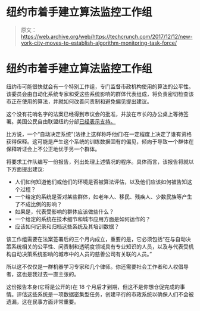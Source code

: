 # 纽约市着手建立算法监控工作组

> 原文：<https://web.archive.org/web/https://techcrunch.com/2017/12/12/new-york-city-moves-to-establish-algorithm-monitoring-task-force/>

# 纽约市着手建立算法监控工作组

纽约市可能很快就会有一个特别工作组，专门监督市政机构使用的算法的公平性。该委员会由自动化系统专家和受这些系统影响的群体代表组成，将负责密切检查该市正在使用的算法，并就如何改善问责制和避免偏见提出建议。

这个没有花哨名字的法案已经得到市议会的批准，并放在市长的办公桌上等待签署。美国公民自由联盟纽约分部[已经表示支持。](https://web.archive.org/web/20230403205645/https://www.aclu.org/blog/privacy-technology/surveillance-technologies/new-york-city-takes-algorithmic-discrimination)

比方说，一个“自动决定系统”(法律上这样称呼他们)在一定程度上决定了谁有资格获得保释。这可能是产生这个系统的训练数据固有的偏见，倾向于导致一个群体在保释听证会上不公正地优于另一个群体。

将要求工作队编写一份报告，列出处理上述情况的程序。具体而言，该报告将就以下方面提出建议:

*   人们如何知道他们或他们的环境是否被算法评估，以及他们应该如何被告知这个过程？
*   一个给定的系统是否对某些群体，如老年人、移民、残疾人、少数民族等产生了不成比例的影响？
*   如果是，代表受影响的群体应该做些什么？
*   一个给定的系统在技术细节和城市应用方面是如何运作的？
*   应该如何记录和归档这些系统及其培训数据？

该工作组需要在法案签署后的三个月内成立，重要的是，它必须包括“在与自动决策系统相关的公平性、问责制和透明度领域具有专业知识的人员，以及与代表受机构自动决策系统影响的城市中的人员的慈善公司有关联的人员。”

所以这不仅仅是一群机器学习专家和几个律师。你还需要社会工作者和人权倡导者，这也是我过去一直主张的。

这份报告本身(它将是公开的)在 18 个月后才到期，但这不是你想仓促完成的事情。评估这些系统是一项数据密集型任务，创建平行的市政系统以确保人们不会被遗漏，这在民事方面非常重要。